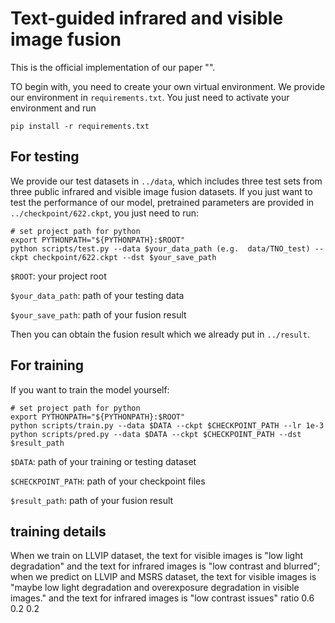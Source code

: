 # Text-guided infrared and visible image fusion

This is the official implementation of our paper "".

TO begin with, you need to create your own virtual environment. We provide our environment in `requirements.txt`. You just need to activate your environment and run
```shell
pip install -r requirements.txt
```

## For testing
We provide our test datasets in `../data`, which includes three test sets from three public infrared and visible image fusion datasets. If you just want to test the performance of our model,  pretrained parameters are provided in `../checkpoint/622.ckpt`, you just need to run:

```shell
# set project path for python
export PYTHONPATH="${PYTHONPATH}:$ROOT"
python scripts/test.py --data $your_data_path (e.g.  data/TNO_test) --ckpt checkpoint/622.ckpt --dst $your_save_path
```
`$ROOT`: your project root

`$your_data_path`: path of your testing data 

`$your_save_path`: path of your fusion result 

Then you can obtain the fusion result which we already put in `../result`. 

## For training
If you want to train the model yourself:

```shell
# set project path for python
export PYTHONPATH="${PYTHONPATH}:$ROOT"
python scripts/train.py --data $DATA --ckpt $CHECKPOINT_PATH --lr 1e-3
python scripts/pred.py --data $DATA --ckpt $CHECKPOINT_PATH --dst $result_path
```

`$DATA`: path of your training or testing dataset

`$CHECKPOINT_PATH`: path of your checkpoint files

`$result_path`: path of your fusion result

## training details
When we train on LLVIP dataset, the text for visible images is "low light degradation" and the text for infrared images is "low contrast and blurred"; when we predict on LLVIP and MSRS dataset, the text for visible images is "maybe low light degradation and overexposure degradation in visible images." and the text for infrared images is "low contrast issues"  ratio 0.6 0.2 0.2



